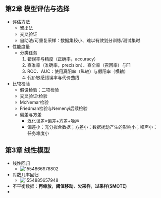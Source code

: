 ## 第2章 模型评估与选择

- 评估方法
  - 留出法
  - 交叉验证
  - 自助法/可重复采样：数据集较小、难以有效划分训练/测试集时
- 性能度量
  - 分类任务
    1. 错误率与精度（正确率，accuracy）
    2. 查准率（准确率，precision）、查全率（召回率）与F1
    3. ROC、AUC：使用真阳率（纵轴）与假阳率（横轴）
    4. 代价敏感错误率与代价曲线
- 比较检验
  - 假设检验：二项检验
  - 交叉验证t检验
  - McNemar检验
  - Friedman检验与Nemenyi后续检验
  - 偏差与方差
    - 泛化误差=偏差+方差+噪声
    - 偏差小：充分拟合数据；方差小：数据扰动产生的影响小；噪声小：任务难度小

## 第3章 线性模型

- 线性回归
  - ![1554866978802](https://typora-aolong.oss-cn-beijing.aliyuncs.com/img/1554866978802.png)
- 对数几率回归
  - ![1554885657948](https://typora-aolong.oss-cn-beijing.aliyuncs.com/img/1554885657948.png)
- 不平衡数据：**再缩放**，**阈值移动**，**欠采样**，**过采样(SMOTE)**
- 